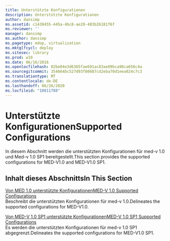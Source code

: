 ```yaml
---
title: Unterstützte Konfigurationen
description: Unterstützte Konfigurationen
author: dansimp
ms.assetid: c1438455-445a-4bc8-ae20-483b26181f6f
ms.reviewer: ''
manager: dansimp
ms.author: dansimp
ms.pagetype: mdop, virtualization
ms.mktglfcycl: deploy
ms.sitesec: library
ms.prod: w10
ms.date: 06/16/2016
ms.openlocfilehash: 02be04e3d6365fae691ac83ae09bca98ca656c4a
ms.sourcegitcommit: 354664bc527d93f80687cd2eba70d1eea024c7c3
ms.translationtype: MT
ms.contentlocale: de-DE
ms.lasthandoff: 06/26/2020
ms.locfileid: "10811788"
---
```

# <span data-ttu-id="48fa4-103">Unterstützte Konfigurationen</span><span class="sxs-lookup"><span data-stu-id="48fa4-103">Supported Configurations</span></span>


<span data-ttu-id="48fa4-104">In diesem Abschnitt werden die unterstützten Konfigurationen für med-v 1.0 und Med-v 1.0 SP1 bereitgestellt.</span><span class="sxs-lookup"><span data-stu-id="48fa4-104">This section provides the supported configurations for MED-V1.0 and MED-V1.0 SP1.</span></span>

## <span data-ttu-id="48fa4-105">Inhalt dieses Abschnitts</span><span class="sxs-lookup"><span data-stu-id="48fa4-105">In This Section</span></span>


<a href="" id="med-v-1-0-supported-configurations"></a>[<span data-ttu-id="48fa4-106">Von MED 1.0 unterstützte Konfigurationen</span><span class="sxs-lookup"><span data-stu-id="48fa4-106">MED-V 1.0 Supported Configurations</span></span>](med-v-10-supported-configurationsmedv-10.md)  
<span data-ttu-id="48fa4-107">Beschreibt die unterstützten Konfigurationen für med-v 1.0.</span><span class="sxs-lookup"><span data-stu-id="48fa4-107">Delineates the supported configurations for MED-V1.0.</span></span>

<a href="" id="med-v-1-0-sp1-supported-configurations"></a>[<span data-ttu-id="48fa4-108">Von MED-V 1.0 SP1 unterstützte Konfigurationen</span><span class="sxs-lookup"><span data-stu-id="48fa4-108">MED-V 1.0 SP1 Supported Configurations</span></span>](med-v-10-sp1-supported-configurationsmedv-10-sp1.md)  
<span data-ttu-id="48fa4-109">Es werden die unterstützten Konfigurationen für med-v 1.0 SP1 abgegrenzt.</span><span class="sxs-lookup"><span data-stu-id="48fa4-109">Delineates the supported configurations for MED-V1.0 SP1.</span></span>

 

 





